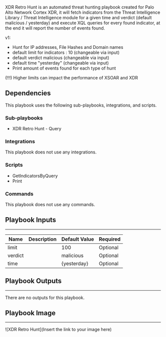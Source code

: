 XDR Retro Hunt is an automated threat hunting playbook created for Palo Alto Network Cortex XDR, it will fetch indicators from the Threat Intelligence Library / Threat Intelligence module for a given time and verdict (default malicious / yesterday) and execute XQL queries for every found indicator, at the end it will report the number of events found.

v1:
- Hunt for IP addresses, File Hashes and Domain names
- default limit for indicators : 10 (changeable via input)
- default verdict malicious (changeable via input)
- default time "yesterday" (changeable via input)
- Print amount of events found for each type of hunt

(!!!) Higher limits can impact the performance of XSOAR and XDR


## Dependencies
This playbook uses the following sub-playbooks, integrations, and scripts.

### Sub-playbooks
* XDR Retro Hunt - Query

### Integrations
This playbook does not use any integrations.

### Scripts
* GetIndicatorsByQuery
* Print

### Commands
This playbook does not use any commands.

## Playbook Inputs
---

| **Name** | **Description** | **Default Value** | **Required** |
| --- | --- | --- | --- |
| limit |  | 100 | Optional |
| verdict |  | malicious | Optional |
| time |  | {yesterday} | Optional |

## Playbook Outputs
---
There are no outputs for this playbook.

## Playbook Image
---
![XDR Retro Hunt](Insert the link to your image here)